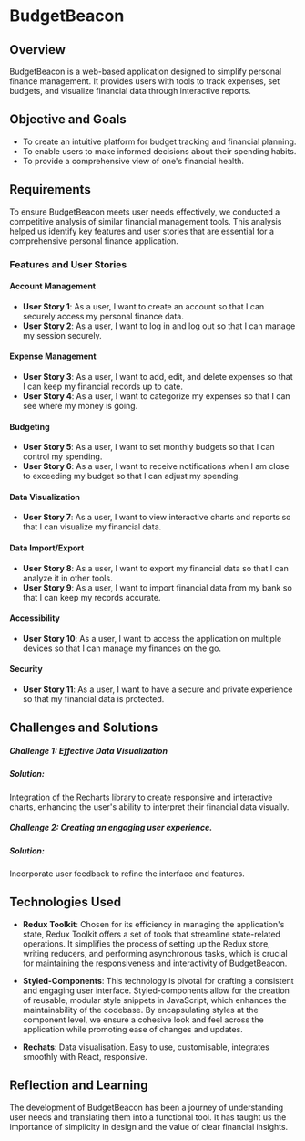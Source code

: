 # BudgetBeacon

## Overview

BudgetBeacon is a web-based application designed to simplify personal finance management. It provides users with tools to track expenses, set budgets, and visualize financial data through interactive reports.

## Objective and Goals

- To create an intuitive platform for budget tracking and financial planning.
- To enable users to make informed decisions about their spending habits.
- To provide a comprehensive view of one's financial health.

## Requirements

To ensure BudgetBeacon meets user needs effectively, we conducted a competitive analysis of similar financial management tools. This analysis helped us identify key features and user stories that are essential for a comprehensive personal finance application.

### Features and User Stories

#### Account Management

- **User Story 1**: As a user, I want to create an account so that I can securely access my personal finance data.
- **User Story 2**: As a user, I want to log in and log out so that I can manage my session securely.

#### Expense Management

- **User Story 3**: As a user, I want to add, edit, and delete expenses so that I can keep my financial records up to date.
- **User Story 4**: As a user, I want to categorize my expenses so that I can see where my money is going.

#### Budgeting

- **User Story 5**: As a user, I want to set monthly budgets so that I can control my spending.
- **User Story 6**: As a user, I want to receive notifications when I am close to exceeding my budget so that I can adjust my spending.

#### Data Visualization

- **User Story 7**: As a user, I want to view interactive charts and reports so that I can visualize my financial data.

#### Data Import/Export

- **User Story 8**: As a user, I want to export my financial data so that I can analyze it in other tools.
- **User Story 9**: As a user, I want to import financial data from my bank so that I can keep my records accurate.

#### Accessibility

- **User Story 10**: As a user, I want to access the application on multiple devices so that I can manage my finances on the go.

#### Security

- **User Story 11**: As a user, I want to have a secure and private experience so that my financial data is protected.

## Challenges and Solutions

##### Challenge 1: Effective Data Visualization

##### Solution:

Integration of the Recharts library to create responsive and interactive charts, enhancing the user's ability to interpret their financial data visually.

##### Challenge 2: Creating an engaging user experience.

##### Solution:

Incorporate user feedback to refine the interface and features.

## Technologies Used

- **Redux Toolkit**: Chosen for its efficiency in managing the application's state, Redux Toolkit offers a set of tools that streamline state-related operations. It simplifies the process of setting up the Redux store, writing reducers, and performing asynchronous tasks, which is crucial for maintaining the responsiveness and interactivity of BudgetBeacon.

- **Styled-Components**: This technology is pivotal for crafting a consistent and engaging user interface. Styled-components allow for the creation of reusable, modular style snippets in JavaScript, which enhances the maintainability of the codebase. By encapsulating styles at the component level, we ensure a cohesive look and feel across the application while promoting ease of changes and updates.

- **Rechats**: Data visualisation. Easy to use, customisable, integrates smoothly with React, responsive.

## Reflection and Learning

The development of BudgetBeacon has been a journey of understanding user needs and translating them into a functional tool. It has taught us the importance of simplicity in design and the value of clear financial insights.
